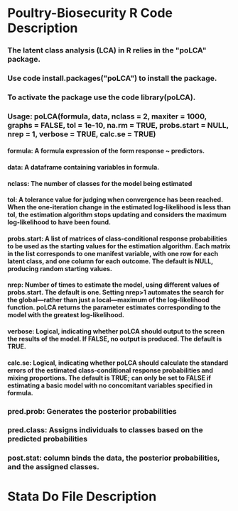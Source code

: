 # Poultry-Biosecurity R Code Description
### The latent class analysis (LCA) in R relies in the "poLCA" package. 
### Use code install.packages("poLCA") to install the package.
### To activate the package use the code library(poLCA). 
### Usage: poLCA(formula, data, nclass = 2, maxiter = 1000, graphs = FALSE, tol = 1e-10, na.rm = TRUE, probs.start = NULL, nrep = 1, verbose = TRUE, calc.se = TRUE)
#### 	     formula: A formula expression of the form response ~ predictors. 
####        data:    A dataframe containing variables in formula.
####        nclass:  The number of classes for the model being estimated
####        tol: A tolerance value for judging when convergence has been reached. When the one-iteration change in the estimated log-likelihood is less than tol, the estimation algorithm stops updating and considers the maximum log-likelihood to have been found.
####        probs.start: A list of matrices of class-conditional response probabilities to be used as the starting values for the estimation algorithm. Each matrix in the list corresponds to one manifest variable, with one row for each latent class, and one column for each outcome. The default is NULL, producing random starting values.
####        nrep: Number of times to estimate the model, using different values of probs.start. The default is one. Setting nrep>1 automates the search for the global—rather than just a local—maximum of the log-likelihood function. poLCA returns the parameter estimates corresponding to the model with the greatest log-likelihood.
####        verbose: Logical, indicating whether poLCA should output to the screen the results of the model. If FALSE, no output is produced. The default is TRUE.
####        calc.se: Logical, indicating whether poLCA should calculate the standard errors of the estimated class-conditional response probabilities and mixing proportions. The default is TRUE; can only be set to FALSE if estimating a basic model with no concomitant variables specified in formula.

### pred.prob: Generates the posterior probabilities
### pred.class: Assigns individuals to classes based on the predicted probabilities
### post.stat: column binds the data, the posterior probabilities, and the assigned classes.


# Stata Do File Description
